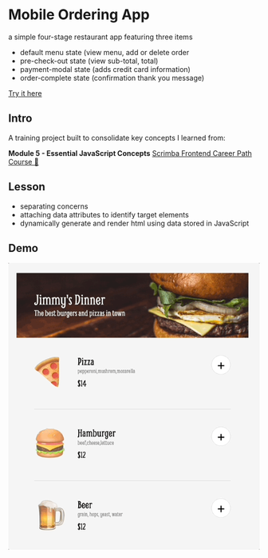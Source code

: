 # Mobile Ordering App
a simple  four-stage restaurant app featuring three items 
- default menu state (view menu, add or delete order
- pre-check-out state (view sub-total, total)
- payment-modal state (adds credit card information)
- order-complete state (confirmation thank you message)

[Try it here](https://gilded-hamster-419458.netlify.app/)

## Intro
A training project built to consolidate key concepts I learned from:

**Module 5 - Essential JavaScript Concepts** [Scrimba Frontend Career Path Course 🚀](https://scrimba.com/learn/frontend) 

## Lesson
- separating concerns 
- attaching data attributes to identify target elements
- dynamically generate and render html using data stored in JavaScript

## Demo
 ![](demo.gif)

